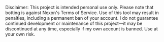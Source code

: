 Disclaimer: This project is intended personal use only. Please note that botting is against Nexon's Terms of Service. Use of this tool may result in penalties, including a permanent ban of your account. I do not guarantee continued development or maintenance of this project—it may be discontinued at any time, especially if my own account is banned. Use at your own risk.
